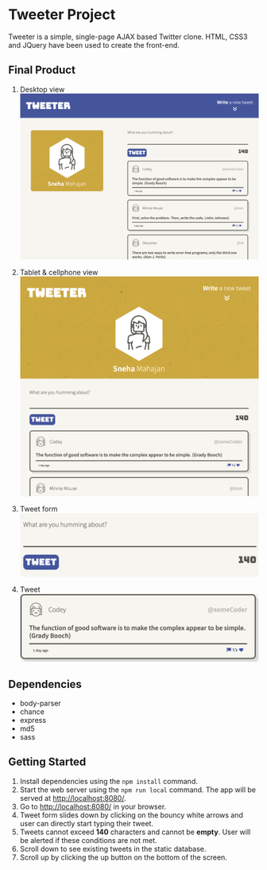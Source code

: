 # Tweeter Project

Tweeter is a simple, single-page AJAX based Twitter clone. HTML, CSS3 and JQuery have been used to create the front-end.

## Final Product

1. Desktop view
!["Desktop view"](./docs/images/Desktop-view.png)

2. Tablet & cellphone view
!["Tablet view"](./docs/images/Tablet-view.png)

3. Tweet form
!["Tweet form"](./docs/images/Tweet-entry-form.png)

4. Tweet
!["Tweet"](./docs/images/Tweet-container.png)


## Dependencies

- body-parser
- chance
- express
- md5
- sass

## Getting Started

1. Install dependencies using the `npm install` command.
2. Start the web server using the `npm run local` command. The app will be served at <http://localhost:8080/>.
3. Go to <http://localhost:8080/> in your browser.
4. Tweet form slides down by clicking on the bouncy white arrows and user can directly start typing their tweet.
5. Tweets cannot exceed **140** characters and cannot be **empty**. User will be alerted if these conditions are not met.
6. Scroll down to see existing tweets in the static database. 
7. Scroll up by clicking the up button on the bottom of the screen.



